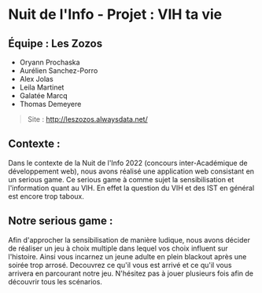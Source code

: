 # Nuit de l'Info - Projet : VIH ta vie
## Équipe : Les Zozos
- Oryann Prochaska 
- Aurélien Sanchez-Porro
- Alex Jolas
- Leila Martinet
- Galatée Marcq
- Thomas Demeyere

> Site : http://leszozos.alwaysdata.net/ 
## Contexte :
Dans le contexte de la Nuit de l'Info 2022 (concours inter-Académique de développement web), nous avons réalisé une application web consistant en un serious game. Ce serious game à comme sujet la sensibilisation et l'information quant au VIH. En effet la question du VIH et des IST en général est encore trop taboux. 

## Notre serious game : 
Afin d'approcher la sensibilisation de manière ludique, nous avons décider de réaliser un jeu à choix multiple dans lequel vos choix influent sur l'histoire. Ainsi vous incarnez un jeune adulte en plein blackout après une soirée trop arrosé. Decouvrez ce qu'il vous est arrivé et ce qu'il vous arrivera en parcourant notre jeu. N'hésitez pas à jouer plusieurs fois afin de découvrir tous les scénarios.

